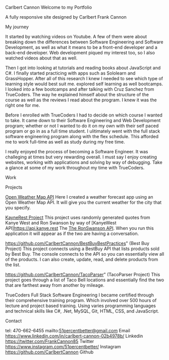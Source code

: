 
Carlbert Cannon
Welcome to my Portfolio

A fully responsive site designed by Carlbert Frank Cannon
					
					
My journey
							
It started by watching videos on Youtube. A few of them were about breaking down the differences between 
Software Engineering and Software Development, as well as what it means to be a front-end developer and a 
back-end developer. Web development piqued my interest too, so I also watched videos about that as well. 

Then I got into looking at tutorials and reading books about JavaScript and C#. 
I finally started practicing with apps such as Sololearn and GrassHopper. 
After all of this research I knew I needed to see which type of learning style would best suit me.
explored self learning as well bootcamps. I looked into a few bootcamps and after talking with 
Cruz Sanchez from TrueCoders. The way he explained himself about the structure of the course as well 
as the reviews I read about the program. I knew it was the right one for me.
								
								
Before I enrolled with TrueCoders I had to decide on which course I wanted to take. It came down to their 
Software Engineering and Web Development program; whether or not I wanted to do it on my own with their self 
paced program or go in as a full time student. I ulitimately went with the full stack software engineering program 
along with the flex schedule. This afforded me to work full-time as well as study during my free time.
								
I really enjoyed the process of becoming a Software Engineer. It was challeging at times but very rewarding overall. 
I must say I enjoy creating websites, working with applications and solving by way of debugging.
Take a glance at some of my work throughout my time with TrueCoders.
						

 Work 
							
Projects
								
[Open Weather Map API](https://github.com/CarlbertCannon/OpenWeatherMapAPI) Here I created a weather forecast app using an Open Weather Map API. It will give you the current weather for the city that you specify.

[KayneRest Project](https://github.com/CarlbertCannon/KanyeWest) This project uses randomly generated quotes from Kanye West and Ron Swanson by way of [KanyeWest API]https://api.kanye.rest The [The RonSwanson API](https://ron-swanson-quotes.herokuapp.com/v2/quotes). When you run this application it will appear as if the two are having a conversation.

https://github.com/CarlbertCannon/BestBuyBestPractices" (Best Buy Project) This project connects using a BestBuy API that lists products sold by Best Buy. The console connects to the API so you can essentially view all of the products. I can also create, update, read, and delete products from the list.

https://github.com/CarlbertCannon/TacoParser" (TacoParser Project) This project goes through a list of Taco Bell locations and essentially find the two that are farthest away from another by mileage.
							
						
						
TrueCoders
Full Stack Software Engineering
I became certified through their comprehensive training program. 
Which involved over 500 hours of lecture and project based training.
Using varies programming languages and technical skills like C#,
.Net, MySQL, Git, HTML, CSS, and JavaScript.</p>
							

Contact
							
							
							
tel: 470-662-6455
mailto:51percentbetter@gmail.com Email
https://www.linkedin.com/in/carlbert-cannon-02b4978b/ Linkedin
https://twitter.com/FrankCannon85 Twitter
https://www.instagram.com/51percentbetter/ Instagram
https://github.com/CarlbertCannon Github
								


								
								

								
							

